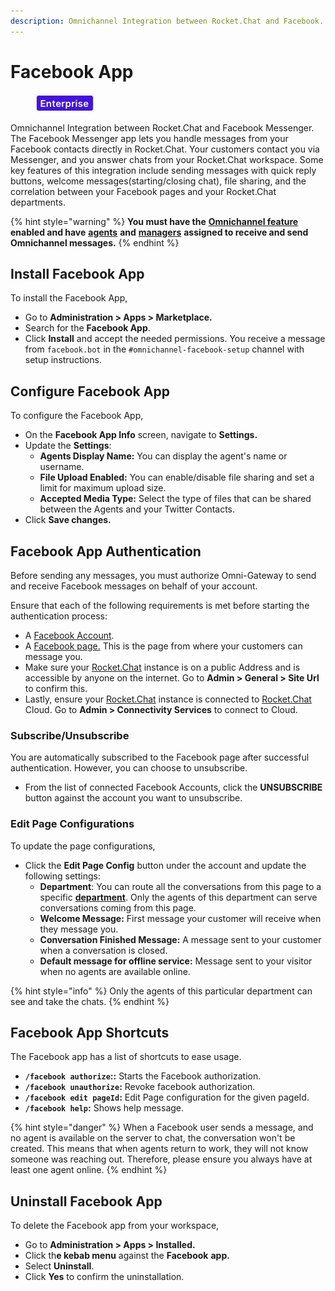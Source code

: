 ```yaml
---
description: Omnichannel Integration between Rocket.Chat and Facebook.
---
```


# Facebook App

<figure><img src="../../../../../.gitbook/assets/2021-06-10_22-31-38 (3) (3) (3) (3) (3) (3) (3) (3) (3) (2) (3) (1) (1) (1) (1) (2) (1) (1) (1) (1) (1) (1) (4) (1) (1) (1) (1) (1) (1) (1) (34).jpg" alt=""><figcaption></figcaption></figure>

Omnichannel Integration between Rocket.Chat and Facebook Messenger. The Facebook Messenger app lets you handle messages from your Facebook contacts directly in Rocket.Chat. Your customers contact you via Messenger, and you answer chats from your Rocket.Chat workspace. Some key features of this integration include sending messages with quick reply buttons, welcome messages(starting/closing chat), file sharing, and the correlation between your Facebook pages and your Rocket.Chat departments.

{% hint style="warning" %}
**You must have the** [**Omnichannel feature**](https://docs.rocket.chat/use-rocket.chat/omnichannel#enable-omnichannel) **enabled and have** [**agents**](https://docs.rocket.chat/use-rocket.chat/omnichannel/agents) **and** [**managers**](https://docs.rocket.chat/use-rocket.chat/omnichannel/managers) **assigned to receive and send Omnichannel messages.**
{% endhint %}

## Install Facebook App

To install the Facebook App,

* Go to **Administration > Apps > Marketplace.**
* Search for the **Facebook App**.
* Click **Install** and accept the needed permissions. You receive a message from `facebook.bot` in the `#omnichannel-facebook-setup` channel with setup instructions.

## Configure Facebook App

To configure the Facebook App,

* On the **Facebook App Info** screen, navigate to **Settings.**
* Update the **Settings**:
  * **Agents Display Name:** You can display the agent's name or username.
  * **File Upload Enabled:** You can enable/disable file sharing and set a limit for maximum upload size.
  * **Accepted Media Type:** Select the type of files that can be shared between the Agents and your Twitter Contacts.
* Click **Save changes.**

## Facebook App Authentication

Before sending any messages, you must authorize Omni-Gateway to send and receive Facebook messages on behalf of your account.

Ensure that each of the following requirements is met before starting the authentication process:

* &#x20;A [Facebook Account](https://www.facebook.com/).&#x20;
* A [Facebook page.](https://www.facebook.com/pages/creation/) This is the page from where your customers can message you.
* Make sure your [Rocket.Chat](http://rocket.chat) instance is on a public Address and is accessible by anyone on the internet. Go to **Admin > General > Site Url** to confirm this.
* Lastly, ensure your [Rocket.Chat](http://rocket.chat) instance is connected to [Rocket.Chat](http://rocket.chat) Cloud. Go to **Admin > Connectivity Services** to connect to Cloud.

### Subscribe/Unsubscribe

You are automatically subscribed to the Facebook page after successful authentication. However, you can choose to unsubscribe.

* From the list of connected Facebook Accounts, click the **UNSUBSCRIBE** button against the account you want to unsubscribe.

### Edit Page Configurations

To update the page configurations,

* Click the **Edit Page Config** button under the account and update the following settings:
  * **Department**: You can route all the conversations from this page to a specific [**department**](../../../../../use-rocket.chat/omnichannel/departments.md). Only the agents of this department can serve conversations coming from this page.
  * **Welcome Message:** First message your customer will receive when they message you.
  * **Conversation Finished Message:** A message sent to your customer when a conversation is closed.
  * **Default message for offline service:** Message sent to your visitor when no agents are available online.

{% hint style="info" %}
Only the agents of this particular department can see and take the chats.
{% endhint %}

## Facebook App Shortcuts

The Facebook app has a list of shortcuts to ease usage.&#x20;

* **`/facebook authorize`::** Starts the Facebook authorization.
* **`/facebook unauthorize`:** Revoke facebook authorization.
* **`/facebook edit pageId`:** Edit Page configuration for the given pageId.
* **`/facebook help`:** Shows help message.

{% hint style="danger" %}
When a Facebook user sends a message, and no agent is available on the server to chat, the conversation won't be created. This means that when agents return to work, they will not know someone was reaching out. Therefore, please ensure you always have at least one agent online.
{% endhint %}

## Uninstall Facebook  App

To delete the Facebook app from your workspace,

* Go to **Administration > Apps > Installed.**
* Click th**e kebab menu** against the **Facebook** **app.**
* Select **Uninstall**.
* Click **Yes** to confirm the uninstallation.
